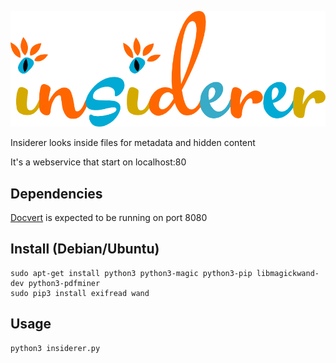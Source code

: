 <p align="center">
<img src="static/insiderer.png" alt="Insiderer">
</p>

Insiderer looks inside files for metadata and hidden content

It's a webservice that start on localhost:80

Dependencies
------------

[Docvert](https://github.com/holloway/docvert-python3) is expected to be running on port 8080

Install (Debian/Ubuntu)
-----------------------

    sudo apt-get install python3 python3-magic python3-pip libmagickwand-dev python3-pdfminer
    sudo pip3 install exifread wand

Usage
-----

    python3 insiderer.py
